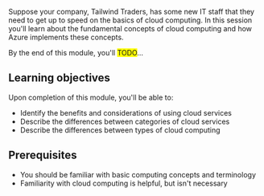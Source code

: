 Suppose your company, Tailwind Traders, has some new IT staff that they need to get up to speed on the basics of cloud computing. In this session you'll learn about the fundamental concepts of cloud computing and how Azure implements these concepts.

By the end of this module, you'll <span style="background:yellow">TODO</span>...

## Learning objectives

Upon completion of this module, you'll be able to:

- Identify the benefits and considerations of using cloud services
- Describe the differences between categories of cloud services
- Describe the differences between types of cloud computing

## Prerequisites

- You should be familiar with basic computing concepts and terminology
- Familiarity with cloud computing is helpful, but isn't necessary
